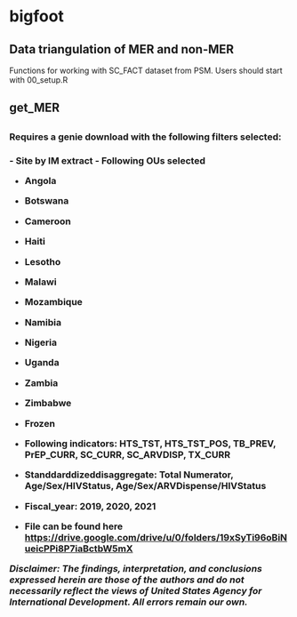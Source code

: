 # bigfoot
Data triangulation of MER and non-MER 
---

Functions for working with SC_FACT dataset from PSM. Users should start with 00_setup.R


<h2>get_MER<h2>
  <h3>Requires a genie download with the following filters selected:<h3>
  - Site by IM extract
  - Following OUs selected
    
  -  Angola
  -  Botswana
  -  Cameroon
  -  Haiti
  -  Lesotho
  -  Malawi
  -  Mozambique
  -  Namibia
  -  Nigeria
  -  Uganda
  -  Zambia
  -  Zimbabwe
  
  - Frozen
  - Following indicators: HTS_TST, HTS_TST_POS, TB_PREV, PrEP_CURR, SC_CURR, SC_ARVDISP, TX_CURR
  - Standdarddizeddisaggregate: Total Numerator, Age/Sex/HIVStatus,                Age/Sex/ARVDispense/HIVStatus
  - Fiscal_year: 2019, 2020, 2021
  - File can be found here <https://drive.google.com/drive/u/0/folders/19xSyTi96oBiNueicPPi8P7iaBctbW5mX>
  
  

*Disclaimer: The findings, interpretation, and conclusions expressed herein are those of the authors and do not necessarily reflect the views of United States Agency for International Development. All errors remain our own.*
